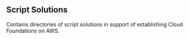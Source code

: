 ## Script Solutions

Contains directories of script solutions in support of establishing Cloud Foundations on AWS.

